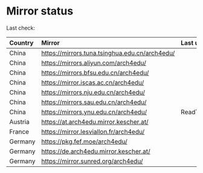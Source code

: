 <script src="./time.js"></script>
# Mirror status
Last check: <script type="text/javascript">localize(1690146930.7868578);</script>

|Country|Mirror|Last update|
|:------|:-----|:----------|
|China|https://mirrors.tuna.tsinghua.edu.cn/arch4edu/|<script type="text/javascript">localize(1690093759);</script>|
|China|https://mirrors.aliyun.com/arch4edu/|<script type="text/javascript">localize(1690093759);</script>|
|China|https://mirrors.bfsu.edu.cn/arch4edu/|<script type="text/javascript">localize(1690093759);</script>|
|China|https://mirror.iscas.ac.cn/arch4edu/|<script type="text/javascript">localize(1690093759);</script>|
|China|https://mirrors.nju.edu.cn/arch4edu/|<script type="text/javascript">localize(1690050459);</script>|
|China|https://mirrors.sau.edu.cn/arch4edu/|<script type="text/javascript">localize(1690093759);</script>|
|China|https://mirrors.ynu.edu.cn/arch4edu/|ReadTimeout|
|Austria|https://at.arch4edu.mirror.kescher.at/|<script type="text/javascript">localize(1690093759);</script>|
|France|https://mirror.lesviallon.fr/arch4edu/|<script type="text/javascript">localize(1689402753);</script>|
|Germany|https://pkg.fef.moe/arch4edu/|<script type="text/javascript">localize(1690093759);</script>|
|Germany|https://de.arch4edu.mirror.kescher.at/|<script type="text/javascript">localize(1690093759);</script>|
|Germany|https://mirror.sunred.org/arch4edu/|<script type="text/javascript">localize(1690093759);</script>|

<script src="./tablefilter/tablefilter.js"></script>
<script src="./table.js"></script>